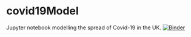 # covid19Model
Jupyter notebook modelling the spread of Covid-19 in the UK.
[![Binder](https://mybinder.org/badge_logo.svg)](https://mybinder.org/v2/gh/sageserpent-open/covid19Model/master?filepath=Covid%2019%20Simulation%20(UK).ipynb)

